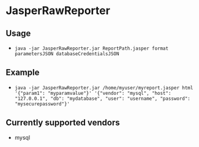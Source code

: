 # JasperRawReporter

## Usage

* `java -jar JasperRawReporter.jar ReportPath.jasper format parametersJSON databaseCredentialsJSON`

## Example

* `java -jar JasperRawReporter.jar /home/myuser/myreport.jasper html '{"param1": "myparamvalue"}' '{"vendor": "mysql", "host": "127.0.0.1", "db": "mydatabase", "user": "username", "password": "mysecurepassword"}'`

## Currently supported vendors

* mysql
